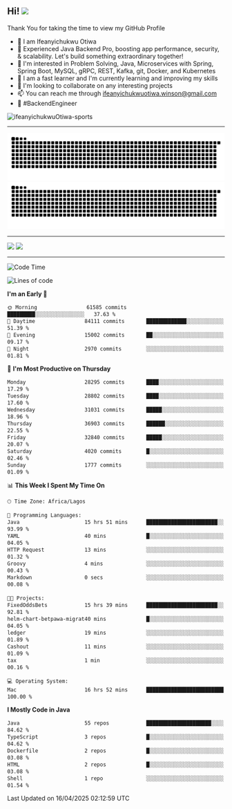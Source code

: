 <!-- BLOG-POST-LIST:START --><!-- BLOG-POST-LIST:END -->

## Hi! <img src="https://media.giphy.com/media/hvRJCLFzcasrR4ia7z/giphy.gif" width="4%"> 

Thank You for taking the time to view my GitHub Profile

- 👋 I am Ifeanyichukwu Otiwa
- 🚀 Experienced Java Backend Pro, boosting app performance, security, & scalability. Let's build something extraordinary together!
- 👀 I'm interested in Problem Solving, Java, Microservices with Spring, Spring Boot, MySQL, gRPC, REST, Kafka, git, Docker, and Kubernetes
- 🌱 I am a fast learner and I'm currently learning and improving my skills
- 💞️ I'm looking to collaborate on any interesting projects
- 📫 You can reach me through ifeanyichukwuotiwa.winson@gmail.com
- 🚀 #BackendEngineer

<p align="left" marginTop="10px"> <img src="https://komarev.com/ghpvc/?username=ifeanyichukwuOtiwa-sports&label=Profile%20views&color=0e75b6&style=for-the-badge" alt="ifeanyichukwuOtiwa-sports" /> </p>

***

<!--🐍📈SNAKEGRAPH / 🌐WEBSITE: https://github.com/Platane/snk -->
![github contribution grid snake animation](https://raw.githubusercontent.com/ifeanyichukwuOtiwa-sports/ifeanyichukwuOtiwa-sports/output/github-contribution-grid-snake-dark.svg#gh-dark-mode-only)![github contribution grid snake animation](https://raw.githubusercontent.com/ifeanyichukwuOtiwa-sports/ifeanyichukwuOtiwa-sports/output/github-contribution-grid-snake.svg#gh-light-mode-only)

***

<p float="left">
  <img float="left" src="https://github-readme-stats.vercel.app/api?username=ifeanyichukwuOtiwa-sports&count_private=true&include_all_commits=true&theme=react&show_icons=true" />
  <img float="right" src="https://github-readme-stats.vercel.app/api/top-langs/?username=ifeanyichukwuOtiwa-sports&layout=compact&show_icons=true&theme=react" /> 
</p>

***



<!--START_SECTION:waka-->
![Code Time](http://img.shields.io/badge/Code%20Time-3%2C626%20hrs%2032%20mins-blue)

![Lines of code](https://img.shields.io/badge/From%20Hello%20World%20I%27ve%20Written-46.1%20million%20lines%20of%20code-blue)

**I'm an Early 🐤** 

```text
🌞 Morning                61585 commits       █████████░░░░░░░░░░░░░░░░   37.63 % 
🌆 Daytime                84111 commits       █████████████░░░░░░░░░░░░   51.39 % 
🌃 Evening                15002 commits       ██░░░░░░░░░░░░░░░░░░░░░░░   09.17 % 
🌙 Night                  2970 commits        ░░░░░░░░░░░░░░░░░░░░░░░░░   01.81 % 
```
📅 **I'm Most Productive on Thursday** 

```text
Monday                   28295 commits       ████░░░░░░░░░░░░░░░░░░░░░   17.29 % 
Tuesday                  28802 commits       ████░░░░░░░░░░░░░░░░░░░░░   17.60 % 
Wednesday                31031 commits       █████░░░░░░░░░░░░░░░░░░░░   18.96 % 
Thursday                 36903 commits       ██████░░░░░░░░░░░░░░░░░░░   22.55 % 
Friday                   32840 commits       █████░░░░░░░░░░░░░░░░░░░░   20.07 % 
Saturday                 4020 commits        █░░░░░░░░░░░░░░░░░░░░░░░░   02.46 % 
Sunday                   1777 commits        ░░░░░░░░░░░░░░░░░░░░░░░░░   01.09 % 
```


📊 **This Week I Spent My Time On** 

```text
🕑︎ Time Zone: Africa/Lagos

💬 Programming Languages: 
Java                     15 hrs 51 mins      ███████████████████████░░   93.99 % 
YAML                     40 mins             █░░░░░░░░░░░░░░░░░░░░░░░░   04.05 % 
HTTP Request             13 mins             ░░░░░░░░░░░░░░░░░░░░░░░░░   01.32 % 
Groovy                   4 mins              ░░░░░░░░░░░░░░░░░░░░░░░░░   00.43 % 
Markdown                 0 secs              ░░░░░░░░░░░░░░░░░░░░░░░░░   00.08 % 

🐱‍💻 Projects: 
FixedOddsBets            15 hrs 39 mins      ███████████████████████░░   92.81 % 
helm-chart-betpawa-migrat40 mins             █░░░░░░░░░░░░░░░░░░░░░░░░   04.05 % 
ledger                   19 mins             ░░░░░░░░░░░░░░░░░░░░░░░░░   01.89 % 
Cashout                  11 mins             ░░░░░░░░░░░░░░░░░░░░░░░░░   01.09 % 
tax                      1 min               ░░░░░░░░░░░░░░░░░░░░░░░░░   00.16 % 

💻 Operating System: 
Mac                      16 hrs 52 mins      █████████████████████████   100.00 % 
```

**I Mostly Code in Java** 

```text
Java                     55 repos            █████████████████████░░░░   84.62 % 
TypeScript               3 repos             █░░░░░░░░░░░░░░░░░░░░░░░░   04.62 % 
Dockerfile               2 repos             █░░░░░░░░░░░░░░░░░░░░░░░░   03.08 % 
HTML                     2 repos             █░░░░░░░░░░░░░░░░░░░░░░░░   03.08 % 
Shell                    1 repo              ░░░░░░░░░░░░░░░░░░░░░░░░░   01.54 % 
```




 Last Updated on 16/04/2025 02:12:59 UTC
<!--END_SECTION:waka-->

<!--
<p align="center">
![trophy](https://github-profile-trophy.vercel.app/?username=ifeanyichukwuOtiwa-sports&theme=onedark) (https://github.com/ryo-ma/github-profile-trophy)
</p>
-->

<!---
ifeanyi-otiwa/ifeanyi-otiwa is a ✨ special ✨ repository because its `README.md` (this file) appears on your GitHub profile.
You can click the Preview link to take a look at your changes.
--->

